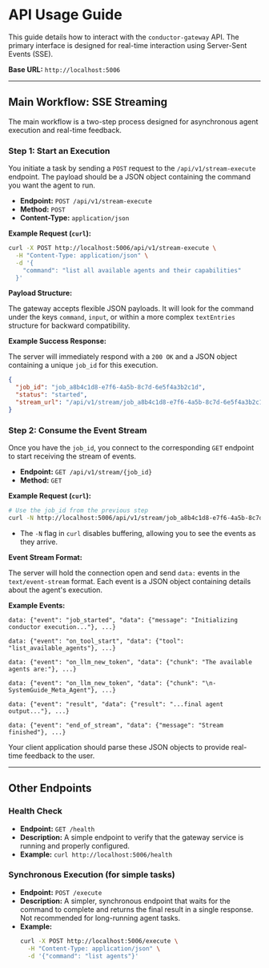 # API Usage Guide

This guide details how to interact with the `conductor-gateway` API. The primary interface is designed for real-time interaction using Server-Sent Events (SSE).

**Base URL:** `http://localhost:5006`

---

## Main Workflow: SSE Streaming

The main workflow is a two-step process designed for asynchronous agent execution and real-time feedback.

### Step 1: Start an Execution

You initiate a task by sending a `POST` request to the `/api/v1/stream-execute` endpoint. The payload should be a JSON object containing the command you want the agent to run.

-   **Endpoint:** `POST /api/v1/stream-execute`
-   **Method:** `POST`
-   **Content-Type:** `application/json`

**Example Request (`curl`):**

```bash
curl -X POST http://localhost:5006/api/v1/stream-execute \
  -H "Content-Type: application/json" \
  -d '{
    "command": "list all available agents and their capabilities"
  }'
```

**Payload Structure:**

The gateway accepts flexible JSON payloads. It will look for the command under the keys `command`, `input`, or within a more complex `textEntries` structure for backward compatibility.

**Example Success Response:**

The server will immediately respond with a `200 OK` and a JSON object containing a unique `job_id` for this execution.

```json
{
  "job_id": "job_a8b4c1d8-e7f6-4a5b-8c7d-6e5f4a3b2c1d",
  "status": "started",
  "stream_url": "/api/v1/stream/job_a8b4c1d8-e7f6-4a5b-8c7d-6e5f4a3b2c1d"
}
```

### Step 2: Consume the Event Stream

Once you have the `job_id`, you connect to the corresponding `GET` endpoint to start receiving the stream of events.

-   **Endpoint:** `GET /api/v1/stream/{job_id}`
-   **Method:** `GET`

**Example Request (`curl`):**

```bash
# Use the job_id from the previous step
curl -N http://localhost:5006/api/v1/stream/job_a8b4c1d8-e7f6-4a5b-8c7d-6e5f4a3b2c1d
```

-   The `-N` flag in `curl` disables buffering, allowing you to see the events as they arrive.

**Event Stream Format:**

The server will hold the connection open and send `data:` events in the `text/event-stream` format. Each event is a JSON object containing details about the agent's execution.

**Example Events:**

```
data: {"event": "job_started", "data": {"message": "Initializing conductor execution..."}, ...}

data: {"event": "on_tool_start", "data": {"tool": "list_available_agents"}, ...}

data: {"event": "on_llm_new_token", "data": {"chunk": "The available agents are:"}, ...}

data: {"event": "on_llm_new_token", "data": {"chunk": "\n- SystemGuide_Meta_Agent"}, ...}

data: {"event": "result", "data": {"result": "...final agent output..."}, ...}

data: {"event": "end_of_stream", "data": {"message": "Stream finished"}, ...}
```

Your client application should parse these JSON objects to provide real-time feedback to the user.

---

## Other Endpoints

### Health Check

-   **Endpoint:** `GET /health`
-   **Description:** A simple endpoint to verify that the gateway service is running and properly configured.
-   **Example:** `curl http://localhost:5006/health`

### Synchronous Execution (for simple tasks)

-   **Endpoint:** `POST /execute`
-   **Description:** A simpler, synchronous endpoint that waits for the command to complete and returns the final result in a single response. Not recommended for long-running agent tasks.
-   **Example:**
    ```bash
    curl -X POST http://localhost:5006/execute \
      -H "Content-Type: application/json" \
      -d '{"command": "list agents"}'
    ```
